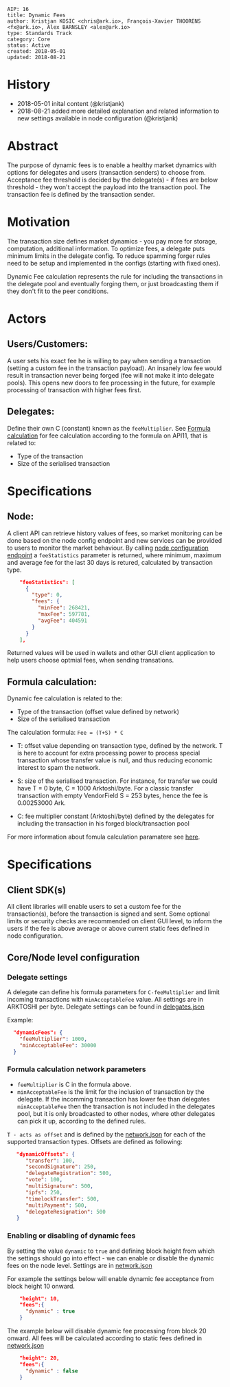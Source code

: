 ```
AIP: 16
title: Dynamic Fees
author: Kristjan KOSIC <chris@ark.io>, François-Xavier THOORENS <fx@ark.io>, Alex BARNSLEY <alex@ark.io>
type: Standards Track
category: Core
status: Active
created: 2018-05-01
updated: 2018-08-21
```

History
========
- 2018-05-01 inital content (@kristjank)
- 2018-08-21 added more detailed explanation and related information to new settings available in node configuration (@kristjank)

Abstract
========
The purpose of dynamic fees is to enable a healthy market dynamics with options for delegates and users (transaction senders) to choose from. Acceptance fee threshold is decided by the delegate(s) - if fees are below threshold - they won't accept the payload into the transaction pool. The transaction fee is defined by the transaction sender.

Motivation
==========
The transaction size defines market dynamics - you pay more for storage, computation, additional information. To optimize fees, a delegate puts minimum limits in the delegate config.  To reduce spamming forger rules need to be setup and implemented in the configs (starting with fixed ones).

Dynamic Fee calculation represents the rule for including the transactions in the delegate pool and eventually forging them, or just broadcasting them if they don't fit to the peer conditions.

Actors
===============
## Users/Customers:
A user sets his exact fee he is willing to pay when sending a transaction (setting a custom fee in the transaction payload). An insanely low fee would result in transaction never being forged (fee will not make it into delegate pools). This opens new doors to fee processing in the future, for example processing of transaction with higher fees first.

## Delegates:
Define their own C (constant) known as the `feeMultiplier`. See [Formula calculation](##formula-calculation) for fee calculation according to the formula on API11, that is related to:
- Type of the transaction
- Size of the serialised transaction

Specifications
===============
## Node:
A client API can retrieve history values of fees, so market monitoring can be done based on the node config endpoint and new services can be provided to users to monitor the market behaviour. By calling [node configuration endpoint](https://docs.ark.io/developers/api/public/v2/node/retrieve-the-configuration.html#endpoint) a `feeStatistics` parameter is returned, where minimum, maximum and average fee for the last 30 days is retured, calculated by transaction type. 
```json
    "feeStatistics": [
      {
        "type": 0,
        "fees": {
          "minFee": 268421,
          "maxFee": 597781,
          "avgFee": 404591
        }
      }
    ],       
```

Returned values will be used in wallets and other GUI client application to help users choose optmial fees, when sending transations. 

## Formula calculation:
Dynamic fee calculation is related to the:
- Type of the transaction (offset value defined by network)
- Size of the serialised transaction

The calculation formula: `Fee = (T+S) * C`
- T: offset value depending on transaction type, defined by the network. T is here to account for extra processing power to process special transaction whose transfer value is null, and thus reducing economic interest to spam the network.

- S: size of the serialised transaction. For instance, for transfer we could have T = 0 byte, C = 1000 Arktoshi/byte. For a classic transfer transaction with empty VendorField S = 253 bytes, hence the fee is 0.00253000 Ark.

- C: fee multiplier constant (Arktoshi/byte) defined by the delegates for including the transaction in his forged block/transaction pool

For more information about fomula calculation paramatere see [here](###formula-calculation-network-parameters).


Specifications
==============
## Client SDK(s)
All client libraries will enable users to set a custom fee for the transaction(s), before the transaction is signed and sent. Some optional limits or security checks are recommended on client GUI level, to inform the users if the fee is above average or above current static fees defined in node configuration.

## Core/Node level configuration
### Delegate settings
A delegate can define his formula parameters for `C-feeMultiplier` and limit incoming transactions with `minAcceptableFee` value. All settings are in ARKTOSHI per byte. Delegate settings can be found in [delegates.json](https://github.com/ArkEcosystem/core/blob/develop/packages/core/lib/config/testnet/delegates.json#L2-L4)

Example:
```json
  "dynamicFees": {
    "feeMultiplier": 1000,
    "minAcceptableFee": 30000
  }
```

### Formula calculation network parameters
- `feeMultiplier` is C in the formula above. 
- `minAcceptableFee` is the limit for the inclusion of transaction by the delegate. If the incomming transaction has lower fee than delegates `minAcceptableFee` then the transaction is not included in the delegates pool, but it is only broadcasted to other nodes, where other delegates can pick it up, according to the defined rules.

`T - acts as offset` and is defined by the [network.json](https://github.com/ArkEcosystem/core/blob/c7a3bc75ffed5e5b9453d0de38937540fe48bce5/packages/crypto/lib/networks/ark/testnet.json#L39-L48) for each of the supported transaction types. Offsets are defined as following:

```json
   "dynamicOffsets": {
      "transfer": 100,
      "secondSignature": 250,
      "delegateRegistration": 500,
      "vote": 100,
      "multiSignature": 500,
      "ipfs": 250,
      "timelockTransfer": 500,
      "multiPayment": 500,
      "delegateResignation": 500
   }
```
### Enabling or disabling of dynamic fees
By setting the value `dynamic` to `true` and defining block height from which the settings should go into effect - we can enable or disable the dynamic fees on the node level. Settings are in [network.json](https://github.com/ArkEcosystem/core/blob/c7a3bc75ffed5e5b9453d0de38937540fe48bce5/packages/crypto/lib/networks/ark/testnet.json#L52-L55)

For example the settings below will enable dynamic fee acceptance from block height 10 onward.
```json
    "height": 10,
    "fees":{
      "dynamic" : true
    }
```

The example below will disable dynamic fee processing from block 20 onward. All fees will be calculated according to static fees defined in [network.json](https://github.com/ArkEcosystem/core/blob/c7a3bc75ffed5e5b9453d0de38937540fe48bce5/packages/crypto/lib/networks/ark/testnet.json#L27-L38)
```json
    "height": 20,
    "fees":{
      "dynamic" : false
    }
```
